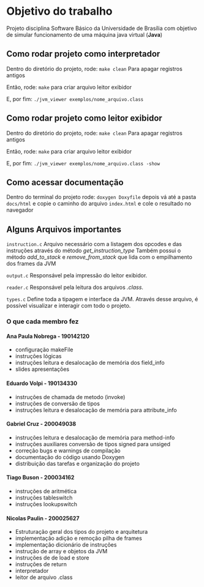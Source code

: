 # Objetivo do trabalho
Projeto disciplina Software Básico da Universidade de Brasília com objetivo de simular funcionamento de uma máquina java virtual (**Java**)

## Como rodar projeto como interpretador
Dentro do diretório do projeto, rode:
`make clean`
Para apagar registros antigos

Então, rode:
`make` para criar arquivo leitor exibidor

E, por fim:
`./jvm_viewer exemplos/nome_arquivo.class `

## Como rodar projeto como leitor exibidor
Dentro do diretório do projeto, rode:
`make clean`
Para apagar registros antigos

Então, rode:
`make` para criar arquivo leitor exibidor

E, por fim:
`./jvm_viewer exemplos/nome_arquivo.class -show`

## Como acessar documentação
Dentro do terminal do projeto rode:
`doxygen Doxyfile`
depois vá até a pasta `docs/html` e copie o caminho do arquivo `index.html` e cole o resultado no navegador

## Alguns Arquivos importantes
`instruction.c`
Arquivo necessário com a listagem dos opcodes e das instruções através do método *get_instruction_type*
Também possui o método *add_to_stack* e *remove_from_stack* que lida com o empilhamento dos frames da JVM

`output.c`
Responsável pela impressão do leitor exibidor.

`reader.c`
Responsável pela leitura dos arquivos *.class*.

`types.c`
Define toda a tipagem e interface da JVM. Através desse arquivo, é possível visualizar e interagir com todo o projeto.

### O que cada membro fez
#### Ana Paula Nobrega - 190142120
- configuração makeFile
- instruções lógicas
- instruções leitura e desalocação de memória dos field_info
- slides apresentações

#### Eduardo Volpi - 190134330
- instruções de chamada de metodo (invoke)
- instruções de conversão de tipos
- instruções leitura e desalocação de memória para attribute_info

#### Gabriel Cruz - 200049038
- instruções leitura e desalocação de memória para method-info
- instruções auxiliares conversão de tipos signed para unsiged
- correção bugs e warnings de compilação
- documentação do código usando Doxygen
- distribuição das tarefas e organização do projeto

#### Tiago Buson - 200034162
- instruções de aritmética
- instruções tableswitch
- instruções lookupswitch

#### Nicolas Paulin - 200025627
- Estruturação geral dos tipos do projeto e arquitetura
- implementação adição e remoção pilha de frames
- implementação dicionário de instruções
- instrução de array e objetos da JVM
- instruções de de load e store
- instruções de return
- interpretador
- leitor de arquivo .class

